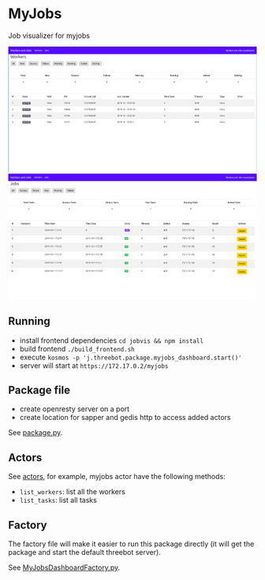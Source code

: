 # MyJobs

Job visualizer for myjobs

![myjobs1](./images/myjobs1.png)
![myjobs2](./images/myjobs2.png)

## Running

- install frontend dependencies `cd jobvis && npm install`
- build frontend `./build_frontend.sh`
- execute `kosmos -p 'j.threebot.package.myjobs_dashboard.start()'`
- server will start at `https://172.17.0.2/myjobs`


## Package file

- create openresty server on a port
- create location for sapper and gedis http to access added actors

See [package.py](package.py).

## Actors

See [actors](actors), for example, myjobs actor have the following methods:

- `list_workers`: list all the workers
- `list_tasks`: list all tasks

## Factory

The factory file will make it easier to run this package directly (it will get the package and start the default threebot server).

See [MyJobsDashboardFactory.py](../MyJobsDashboardFactory.py).
